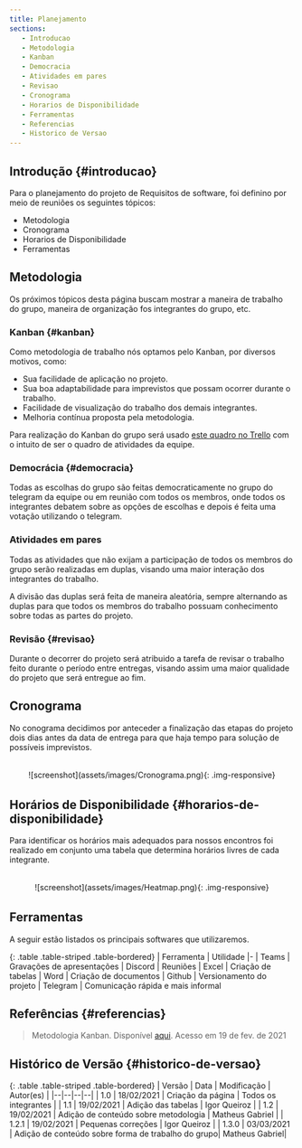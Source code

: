 ```yaml
---
title: Planejamento
sections:
   - Introducao
   - Metodologia
   - Kanban
   - Democracia
   - Atividades em pares
   - Revisao
   - Cronograma
   - Horarios de Disponibilidade
   - Ferramentas
   - Referencias
   - Historico de Versao
---
```


## Introdução {#introducao}

Para o planejamento do projeto de Requisitos de software, foi definino por meio de reuniões os seguintes tópicos:
*  Metodologia
*  Cronograma
*  Horarios de Disponibilidade
*  Ferramentas

## Metodologia

Os próximos tópicos desta página buscam mostrar a maneira de trabalho do grupo, maneira de organização
fos integrantes do grupo, etc.

### Kanban {#kanban}

Como metodologia de trabalho nós optamos pelo Kanban, por diversos motivos, como:
*  Sua facilidade de aplicação no projeto.
*  Sua boa adaptabilidade para imprevistos que possam ocorrer durante o trabalho.
*  Facilidade de visualização do trabalho dos demais integrantes.
*  Melhoria contínua proposta pela metodologia.

Para realização do Kanban do grupo será usado [este quadro no Trello](https://trello.com/b/ww3ulzYy/kanban)
com o intuito de ser o quadro de atividades da equipe.

### Democrácia {#democracia}

Todas as escolhas do grupo são feitas democraticamente 
no grupo do telegram da equipe ou em reunião com todos os membros, 
onde todos os integrantes debatem sobre as opções de escolhas e depois 
é feita uma votação utilizando o telegram.

### Atividades em pares

Todas as atividades que não exijam a participação de todos os membros do
grupo serão realizadas em duplas, visando uma maior interação dos integrantes
do trabalho.

A divisão das duplas será feita de maneira aleatória, sempre alternando as
duplas para que todos os membros do trabalho possuam conhecimento sobre
todas as partes do projeto.

### Revisão {#revisao}

Durante o decorrer do projeto será atribuido a tarefa de revisar o trabalho
feito durante o período entre entregas, visando assim uma maior qualidade 
do projeto que será entregue ao fim.

## Cronograma

No conograma decidimos por anteceder a finalização das etapas do projeto dois dias antes da data de entrega para que haja tempo para solução de possíveis imprevistos.

<div class="screenshot-holder" style="display: flex; justify-content: center;margin: 2rem auto">
  ![screenshot](assets/images/Cronograma.png){: .img-responsive}
</div>

## Horários de Disponibilidade {#horarios-de-disponibilidade}

Para identificar os horários mais adequados para nossos encontros foi realizado em conjunto uma tabela que determina horários livres de cada integrante.

<div class="screenshot-holder" style="display: flex; justify-content: center;margin: 2rem auto">
  ![screenshot](assets/images/Heatmap.png){: .img-responsive}
</div>

## Ferramentas

A seguir estão listados os principais softwares que utilizaremos.

<div class="table-responsive">

{: .table .table-striped .table-bordered}
| Ferramenta | Utilidade
|-
| Teams | Gravações de apresentações
| Discord | Reuniões
| Excel | Criação de tabelas
| Word | Criação de documentos
| Github | Versionamento do projeto
| Telegram | Comunicação rápida e mais informal

</div>

## Referências {#referencias}

> Metodologia Kanban. Disponível [aqui](https://blog.runrun.it/o-que-e-kanban/#b). Acesso em 19 de fev. de 2021

## Histórico de Versão {#historico-de-versao}

{: .table .table-striped .table-bordered}
| Versão | Data | Modificação | Autor(es) |
|--|--|--|--|
| 1.0 | 18/02/2021 | Criação da página | Todos os integrantes |
| 1.1 | 19/02/2021 | Adição das tabelas | Igor Queiroz |
| 1.2 | 19/02/2021 | Adição de conteúdo sobre metodologia | Matheus Gabriel |
| 1.2.1 | 19/02/2021 | Pequenas correções | Igor Queiroz |
| 1.3.0 | 03/03/2021 | Adição de conteúdo sobre forma de trabalho do grupo| Matheus Gabriel|

